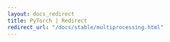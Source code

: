 ```yaml
---
layout: docs_redirect
title: PyTorch | Redirect
redirect_url: "/docs/stable/multiprocessing.html"
---
```

